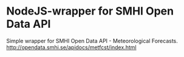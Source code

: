 # NodeJS-wrapper for SMHI Open Data API
Simple wrapper for SMHI Open Data API - Meteorological Forecasts.
http://opendata.smhi.se/apidocs/metfcst/index.html


